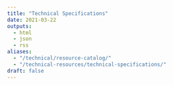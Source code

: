 ```yaml
---
title: "Technical Specifications"
date: 2021-03-22
outputs:
  - html
  - json
  - rss
aliases:
  - "/technical/resource-catalog/"
  - "/technical-resources/technical-specifications/"
draft: false
---
```

